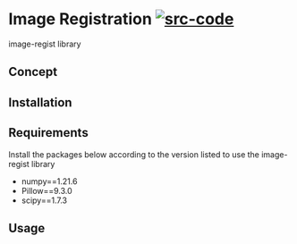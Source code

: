 # Image Registration [![src-code](https://badgen.net/badge/github/code/blue?icon=github)](https://github.com/mufis-coder/image_regist)

image-regist library

## Concept

## Installation

## Requirements

Install the packages below according to the version listed to use the image-regist library

- numpy==1.21.6
- Pillow==9.3.0
- scipy==1.7.3

## Usage
